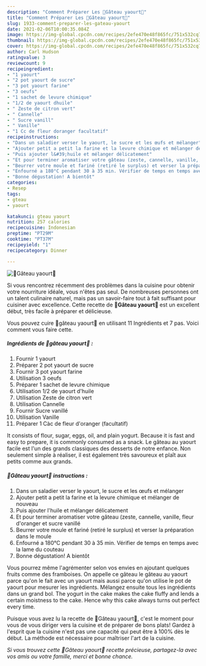 ```yaml
---
description: "Comment Préparer Les 🍰Gâteau yaourt🍰"
title: "Comment Préparer Les 🍰Gâteau yaourt🍰"
slug: 1933-comment-preparer-les-gateau-yaourt
date: 2021-02-06T10:00:35.084Z
image: https://img-global.cpcdn.com/recipes/2efe470e48f865fc/751x532cq70/🍰gateau-yaourt🍰-photo-principale-de-la-recette.jpg
thumbnail: https://img-global.cpcdn.com/recipes/2efe470e48f865fc/751x532cq70/🍰gateau-yaourt🍰-photo-principale-de-la-recette.jpg
cover: https://img-global.cpcdn.com/recipes/2efe470e48f865fc/751x532cq70/🍰gateau-yaourt🍰-photo-principale-de-la-recette.jpg
author: Carl Hudson
ratingvalue: 3
reviewcount: 9
recipeingredient:
- "1 yaourt"
- "2 pot yaourt de sucre"
- "3 pot yaourt farine"
- "3 oeufs"
- "1 sachet de levure chimique"
- "1/2 de yaourt dhuile"
- " Zeste de citron vert"
- " Cannelle"
- " Sucre vanill"
- " Vanille"
- "1 Cc de fleur doranger facultatif"
recipeinstructions:
- "Dans un saladier verser le yaourt, le sucre et les œufs et mélanger"
- "Ajouter petit a petit la farine et la levure chimique et mélanger de nouveau"
- "Puis ajouter l&#39;huile et mélanger délicatement"
- "Et pour terminer aromatiser votre gâteau (zeste, cannelle, vanille, fleur d&#39;oranger et sucre vanillé"
- "Beurrer votre moule et fariné (retiré le surplus) et verser la préparation dans le moule"
- "Enfourné a 180°C pendant 30 à 35 min. Vérifier de temps en temps avec la lame du couteau"
- "Bonne dégustation! A bientôt"
categories:
- Resep
tags:
- gteau
- yaourt

katakunci: gteau yaourt 
nutrition: 257 calories
recipecuisine: Indonesian
preptime: "PT29M"
cooktime: "PT37M"
recipeyield: "1"
recipecategory: Dinner

---
```



![🍰Gâteau yaourt🍰](https://img-global.cpcdn.com/recipes/2efe470e48f865fc/751x532cq70/🍰gateau-yaourt🍰-photo-principale-de-la-recette.jpg)

Si vous rencontrez récemment des problèmes dans la cuisine pour obtenir votre nourriture idéale, vous n'êtes pas seul. De nombreuses personnes ont un talent culinaire naturel, mais pas un savoir-faire tout à fait suffisant pour cuisiner avec excellence. Cette recette de <strong> 🍰Gâteau yaourt🍰 </strong> est un excellent début, très facile à préparer et délicieuse.

<!--inarticleads1-->

Vous pouvez cuire 🍰gâteau yaourt🍰 en utilisant 11 Ingrédients et 7 pas. Voici comment vous faire cette.

##### Ingrédients de 🍰gâteau yaourt🍰 :

1. Fournir 1 yaourt
1. Préparer 2 pot yaourt de sucre
1. Fournir 3 pot yaourt farine
1. Utilisation 3 oeufs
1. Préparer 1 sachet de levure chimique
1. Utilisation 1/2 de yaourt d&#39;huile
1. Utilisation  Zeste de citron vert
1. Utilisation  Cannelle
1. Fournir  Sucre vanillé
1. Utilisation  Vanille
1. Préparer 1 Càc de fleur d&#39;oranger (facultatif)


It consists of flour, sugar, eggs, oil, and plain yogurt. Because it is fast and easy to prepare, it is commonly consumed as a snack. Le gâteau au yaourt facile est l&#39;un des grands classiques des desserts de notre enfance. Non seulement simple à réaliser, il est également très savoureux et plaît aux petits comme aux grands. 

<!--inarticleads2-->

##### 🍰Gâteau yaourt🍰 instructions :

1. Dans un saladier verser le yaourt, le sucre et les œufs et mélanger
1. Ajouter petit a petit la farine et la levure chimique et mélanger de nouveau
1. Puis ajouter l&#39;huile et mélanger délicatement
1. Et pour terminer aromatiser votre gâteau (zeste, cannelle, vanille, fleur d&#39;oranger et sucre vanillé
1. Beurrer votre moule et fariné (retiré le surplus) et verser la préparation dans le moule
1. Enfourné a 180°C pendant 30 à 35 min. Vérifier de temps en temps avec la lame du couteau
1. Bonne dégustation! A bientôt


Vous pourrez même l&#39;agrémenter selon vos envies en ajoutant quelques fruits comme des framboises. On appelle ce gâteau le gâteau au yaourt parce qu&#39;on le fait avec un yaourt mais aussi parce qu&#39;on utilise le pot de yaourt pour mesurer les ingrédients. Mélangez ensuite tous les ingrédients dans un grand bol. The yogurt in the cake makes the cake fluffy and lends a certain moistness to the cake. Hence why this cake always turns out perfect every time. 

<!--inarticleads1-->

<p>
Puisque vous avez lu la recette de 🍰Gâteau yaourt🍰, c'est le moment pour vous de vous diriger vers la cuisine et de préparer de bons plats! Gardez à l'esprit que la cuisine n'est pas une capacité qui peut être à 100% dès le début. La méthode est nécessaire pour maîtriser l'art de la cuisine.
</p>

<p>
<i>Si vous trouvez cette 🍰Gâteau yaourt🍰 recette précieuse, partagez-la avec vos amis ou votre famille, merci et bonne chance.</i>
</p>
